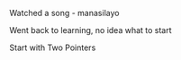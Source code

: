 

Watched a song - manasilayo

Went back to learning, no idea what to start

Start with Two Pointers

